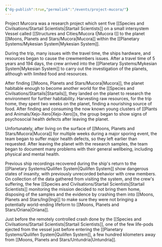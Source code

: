 ```yaml
---
{"dg-publish":true,"permalink":"/events/project-mucora/"}
---
```


Project Murcora was a research project which sent five [[Species and Civilsations/Startail Scientists\|Startail Scientists]] on a small intersystem Vessel called [[Structures and Cities/Mucora I\|Mucora I]] to the planet [[Moons, Planets and Stars/Mucora\|Mucora]] within the [[Planetary Systems/Mykesian System\|Mykesian System]].

During the trip, many issues with the travel time, the ships hardware, and resources began to cause the crewmembers issues. After a travel time of 5 years and 194 days, the crew arrived into the [[Planetary Systems/Mykesian System\|Mykesian System]] to carry out the investigation of the planets, although with limited food and resources.

After finding [[Moons, Planets and Stars/Mucora\|Mucora]], the planet habitable enough to become another world for the [[Species and Civilsations/Startails\|Startails]], they landed on the planet to research the environment for further habitability. Harvesting raw resources, for the trip home, they spent two weeks on the planet, finding a nourishing source of food. After finding and consuming the now known young clusters of [[Plants and Animals/Xejo-Xero\|Xejo-Xero]]s, the group began to show signs of psychosocial health defects after leaving the planet.

Unfortunately, after living on the surface of [[Moons, Planets and Stars/Mucora\|Mucora]] for multiple weeks during a major sporing event, the team began to suffer major health defects, so they left earlier than requested. After leaving the planet with the research samples, the team began to document many problems with their general wellbeing, including physical and mental health. 

Previous ship recordings recovered during the ship's return to the [[Planetary Systems/Quilifen System\|Quilifen System]] show dangerous states of insanity, with previously unrecorded behavior with crew members. On collection of the data gathered from visiting the system, and the crew's suffering, the few [[Species and Civilsations/Startail Scientists\|Startail Scientists]] monitoring the mission decided to not bring them home, disposing of the samples and the evidence by crashing them into [[Moons, Planets and Stars/Ingi\|Ingi]] to make sure they were not bringing a potentially world-ending lifeform to [[Moons, Planets and Stars/Oriana\|Oriana]].

Just before the remotely controlled crash done by the [[Species and Civilsations/Startail Scientists\|Startail Scientists]], one of the few life-pods ejected from the vessel just before entering the [[Planetary Systems/Quilifen System\|Quilifen System]], a few hundred kilometers away from [[Moons, Planets and Stars/Untundria\|Untundria]].



